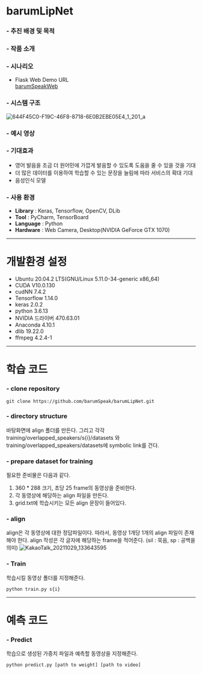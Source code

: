 # barumLipNet
### - 추진 배경 및 목적

### - 작품 소개

### - 시나리오
* Flask Web Demo URL  
 <a href="https://github.com/barumSpeak/barumSpeakWeb">barumSpeakWeb</a>

### - 시스템 구조
![644F45C0-F19C-46F8-8718-6E0B2EBE05E4_1_201_a](https://user-images.githubusercontent.com/67499154/139375404-49c2ac57-e6ad-416e-b6ca-ce985098ccb7.jpeg)

### - 예시 영상

### - 기대효과
* 영어 발음을 조금 더 원어민에 가깝게 발음할 수 있도록 도움을 줄 수 있을 것을 기대
* 더 많은 데이터를 이용하여 학습할 수 있는 문장을 늘림에 따라 서비스의 확대 기대
* 음성인식 모델

### - 사용 환경
- **Library** : Keras, Tensorflow, OpenCV, DLib
- **Tool** : PyCharm, TensorBoard
- **Language** : Python
- **Hardware** : Web Camera, Desktop(NVIDIA GeForce GTX 1070)

---

# 개발환경 설정
- Ubuntu 20.04.2 LTS(GNU/Linux 5.11.0-34-generic x86_64)
- CUDA V10.0.130
- cudNN 7.4.2
- Tensorflow 1.14.0
- keras 2.0.2
- python 3.6.13
- NVIDIA 드라이버 470.63.01
- Anaconda 4.10.1
- dlib 19.22.0
- ffmpeg 4.2.4-1

---

# 학습 코드
### - clone repository
```
git clone https://github.com/barumSpeak/barumLipNet.git
```

### - directory structure
바탕화면에 align 폴더를 만든다. 그리고 각각 
training/overlapped_speakers/s{i}/datasets 와 
training/overlapped_speakers/datasets에 symbolic link를 건다.

### - prepare dataset for training
필요한 준비물은 다음과 같다.
1. 360 * 288 크기, 초당 25 frame의 동영상을 준비한다.
2. 각 동영상에 해당하는 align 파일을 만든다.
3. grid.txt에 학습시키는 모든 align 문장이 들어있다.

### - align
align은 각 동영상에 대한 정답파일이다.
따라서, 동영상 1개당 1개의 align 파일이 존재해야 한다.
align 작성은 각 글자에 해당하는 frame을 적어준다.
(sil : 묵음, sp : 공백을 의미)
![KakaoTalk_20211029_133643595](https://user-images.githubusercontent.com/67499154/139376519-7a468f99-0eb3-4fcc-9201-6e07cb2ddad8.jpg)

### - Train
학습시킬 동영상 폴더를 지정해준다.
```
python train.py s{i}
```

---

# 예측 코드
### - Predict
학습으로 생성된 가중치 파일과 예측할 동영상을 지정해준다.
```
python predict.py [path to weight] [path to video]
```
